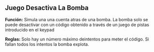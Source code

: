 ## Juego Desactiva La Bomba

**Función:** Simula una una cuenta atras de una bomba. La bomba solo se puede desactivar con un código obtenido a través de un juego de pistas introducido en el keypad

**Reglas:** Solo hay un número máximo deintentos para meter el código. Si fallan todos los intentos la bomba explota.
